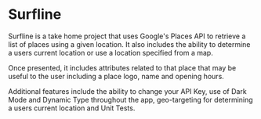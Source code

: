 # Surfline
Surfline is a take home project that uses Google's Places API to retrieve a list of places using a given location. It also includes the ability to determine a users current location or use a location specified from a map.

Once presented, it includes attributes related to that place that may be useful to the user including a place logo, name and opening hours.

Additional features include the ability to change your API Key, use of Dark Mode and Dynamic Type throughout the app, geo-targeting for determining a users current location and Unit Tests.
